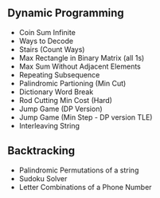 ## Dynamic Programming

- Coin Sum Infinite
- Ways to Decode
- Stairs (Count Ways)
- Max Rectangle in Binary Matrix (all 1s)
- Max Sum Without Adjacent Elements
- Repeating Subsequence
- Palindromic Partioning (Min Cut)
- Dictionary Word Break
- Rod Cutting Min Cost (Hard)
- Jump Game (DP Version)
- Jump Game (Min Step - DP version TLE)
- Interleaving String

## Backtracking

- Palindromic Permutations of a string
- Sudoku Solver
- Letter Combinations of a Phone Number

